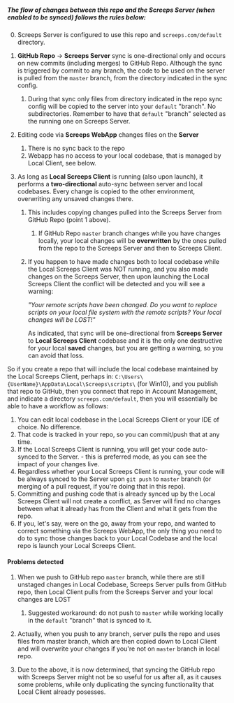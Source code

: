 ##### The flow of changes between this repo and the Screeps Server (when enabled to be synced) follows the rules below:

0. Screeps Server is configured to use this repo and `screeps.com/default` directory.

1. **GitHub Repo** -> **Screeps Server** sync is one-directional only and occurs on new commits (including  merges) to GitHub Repo. Although the sync is triggered by commit to any branch, the code to be used on the server is pulled from the `master` branch, from the directory indicated in the sync config.
    1. During that sync only files from directory indicated in the repo sync config will be copied to the server into your `default` "branch". No subdirectories. Remember to have that `default` "branch" selected as the running one on Screeps Server.


2. Editing code via **Screeps WebApp** changes files on the **Server**
    1. There is no sync back to the repo
    2. Webapp has no access to your local codebase, that is managed by Local Client, see below.


3. As long as **Local Screeps Client** is running (also upon launch), it performs a **two-directional** auto-sync between server and local codebases. Every change is copied to the other environment, overwriting any unsaved changes there.
    1. This includes copying changes pulled into the Screeps Server from GitHub Repo (point 1 above).
        1. If GitHub Repo `master` branch changes while you have changes locally, your local changes will be **overwritten** by the ones pulled from the repo to the Screeps Server and then to Screeps Client.
    3. If you happen to have made changes both to local codebase while the Local Screeps Client was NOT running, and you also made changes on the Screeps Server, then upon launching the Local Screeps Client the conflict will be detected and you will see a warning:

        *"Your remote scripts have been changed. Do you want to replace scripts on your local file system with the remote scripts? Your local changes will be LOST!"*

        As indicated, that sync will be one-directional from **Screeps Server** to **Local Screeps Client** codebase and it is the only one destructive for your local **saved** changes, but you are getting a warning, so you can avoid that loss.

So if you create a repo that will include the local codebase maintained by the Local Screeps Client, perhaps in:  `C:\Users\{UserName}\AppData\Local\Screeps\scripts\` (for Win10),
and you publish that repo to GitHub, then you connect that repo in Account Management, and indicate a directory `screeps.com/default`, then you will essentially be able to have a workflow as follows:

1. You can edit local codebase in the Local Screeps Client or your IDE of choice. No difference.
2. That code is tracked in your repo, so you can commit/push that at any time.
3. If the Local Screeps Client is running, you will get your code auto-synced to the Server. - this is preferred mode, as you can see the impact of your changes live.
4. Regardless whether your Local Screeps Client is running, your code will be always synced to the Server upon `git push` to `master` branch (or merging of a pull request, if you're doing that in this repo).
3. Committing and pushing code that is already synced up by the Local Screeps Client will not create a conflict, as Server will find no changes between what it already has from the Client and what it gets from the repo.
4. If you, let's say, were on the go, away from your repo, and wanted to correct something via the Screeps WebApp, the only thing you need to do to sync those changes back to your Local Codebase and the local repo is launch your Local Screeps Client.

#### Problems detected

1. When we push to GitHub repo `master` branch, while there are still unstaged changes in Local Codebase, Screeps Server pulls from GitHub repo, then Local Client pulls from the Screeps Server and your local changes are LOST
    1. Suggested workaround: do not push to `master` while working locally in the `default` "branch" that is synced to it.

2. Actually, when you push to any branch, server pulls the repo and uses files from master branch, which are then copied down to Local Client and will overwrite your changes if you're not on `master` branch in local repo.

3. Due to the above, it is now determined, that syncing the GitHub repo with Screeps Server might not be so useful for us after all, as it causes some problems, while only duplicating the syncing functionality that Local Client already posesses.
